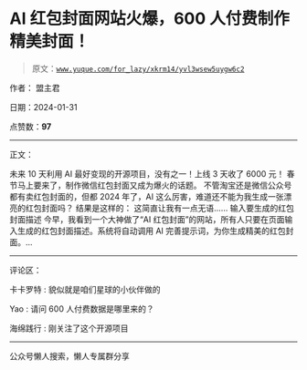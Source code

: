 # AI 红包封面网站火爆，600 人付费制作精美封面！

> 原文：[`www.yuque.com/for_lazy/xkrm14/yvl3wsew5uygw6c2`](https://www.yuque.com/for_lazy/xkrm14/yvl3wsew5uygw6c2)

作者： 盟主君

日期：2024-01-31

点赞数：**97**

* * *

正文：

未来 10 天利用 AI 最好变现的开源项目，没有之一！上线 3 天收了 6000 元！ 春节马上要来了，制作微信红包封面又成为爆火的话题。
不管淘宝还是微信公众号都有卖红包封面的，但都 2024 年了，AI 这么厉害，难道还不能为我生成一张漂亮的红包封面吗？ 结果是这样的： 这简直让我有一点无语……
输入要生成的红包封面描述
今早，我看到一个大神做了“AI 红包封面”的网站，所有人只要在页面输入生成的红包封面描述。系统将自动调用 AI 完善提示词，为你生成精美的红包封面。...

* * *

评论区：

卡卡罗特 : 貌似就是咱们星球的小伙伴做的

Yao : 请问 600 人付费数据是哪里来的？

海绵践行 : 刚关注了这个开源项目

* * *

公众号懒人搜索，懒人专属群分享